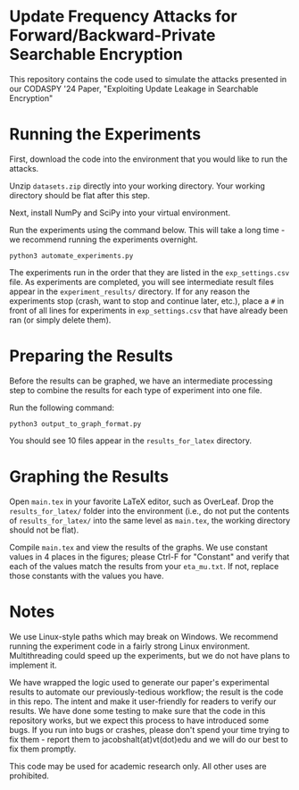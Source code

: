 # Update Frequency Attacks for Forward/Backward-Private Searchable Encryption

This repository contains the code used to simulate the attacks presented in our CODASPY '24 Paper, "Exploiting Update Leakage in Searchable Encryption"

# Running the Experiments

First, download the code into the environment that you would like to run the attacks.

Unzip `datasets.zip` directly into your working directory. Your working directory should be flat after this step.

Next, install NumPy and SciPy into your virtual environment.

Run the experiments using the command below. This will take a long time - we recommend running the experiments overnight.

    python3 automate_experiments.py

The experiments run in the order that they are listed in the `exp_settings.csv` file.
As experiments are completed, you will see intermediate result files appear in the `experiment_results/` directory.
If for any reason the experiments stop (crash, want to stop and continue later, etc.), place a `#` in front of all lines for experiments
in `exp_settings.csv` that have already been ran (or simply delete them).

# Preparing the Results

Before the results can be graphed, we have an intermediate processing step to combine the results for each type of experiment into one file.

Run the following command:

    python3 output_to_graph_format.py

You should see 10 files appear in the `results_for_latex` directory.

# Graphing the Results

Open `main.tex` in your favorite LaTeX editor, such as OverLeaf. Drop the `results_for_latex/` folder into the environment (i.e., do not put the contents of `results_for_latex/` into the same level as `main.tex`, the working directory should not be flat).

Compile `main.tex` and view the results of the graphs. We use constant values in 4 places in the figures; please Ctrl-F for "Constant" and verify that each of the values match the results from your `eta_mu.txt`. If not, replace those constants with the values you have.

# Notes

We use Linux-style paths which may break on Windows. We recommend running the experiment code in a fairly strong Linux environment. Multithreading could speed up the experiments, but we do not have plans to implement it.

We have wrapped the logic used to generate our paper's experimental results to automate our previously-tedious workflow; the result is the code in this repo. The intent and make it user-friendly for readers to verify our results. We have done some testing to make sure that the code in this repository works, but we expect this process to have introduced some bugs. If you run into bugs or crashes, please don't spend your time trying to fix them - report them to jacobshalt(at)vt(dot)edu and we will do our best to fix them promptly.

This code may be used for academic research only. All other uses are prohibited.
